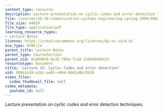 ```yaml
---
content_type: resource
description: Lecture presentation on cyclic codes and error detection techniques.
file: /courses/16-36-communication-systems-engineering-spring-2009/860a1a59a2dcae65e8648d42a0bc5b26_MIT16_36s09_lec15.pdf
file_size: 94059
file_type: application/pdf
learning_resource_types:
- Lecture Notes
license: https://creativecommons.org/licenses/by-nc-sa/4.0/
ocw_type: OCWFile
parent_title: Lecture Notes
parent_type: CourseSection
parent_uid: 6c00d0c0-8c26-700a-fca9-116840d49121
resourcetype: Document
title: 'Lecture 15: Cyclic Codes and error detection'
uid: 860a1a59-a2dc-ae65-e864-8d42a0bc5b26
video_files:
  video_thumbnail_file: null
video_metadata:
  youtube_id: null
---
```

Lecture presentation on cyclic codes and error detection techniques.